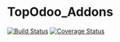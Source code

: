 # TopOdoo_Addons

[![Build Status](https://travis-ci.org/xhair/TopOdoo_Addons.svg)](https://travis-ci.org/xhair/TopOdoo_Addons)
[![Coverage Status](https://coveralls.io/repos/xhair/TopOdoo_Addons/badge.svg)](https://coveralls.io/r/xhair/TopOdoo_Addons)
